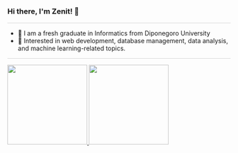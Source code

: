 ### Hi there, I'm Zenit! 👋  
<hr style="height:1px; border:none; background-color:lightgray;" />

- 🌱 I am a fresh graduate in Informatics from Diponegoro University  
- 💬 Interested in web development, database management, data analysis, and machine learning-related topics.  

<hr style="height:1px; border:none; background-color:lightgray;" />

<p align="left">
<a href="https://github.com/zntlnaa">
  <img height="180em" src="https://github-readme-stats-eight-theta.vercel.app/api?username=penuliscode&show_icons=true&theme=algolia&include_all_commits=true&count_private=true"/>
  <img height="180em" src="https://github-readme-stats-eight-theta.vercel.app/api/top-langs/?username=penuliscode&layout=compact&theme=algolia"/>
</a>
</p>
